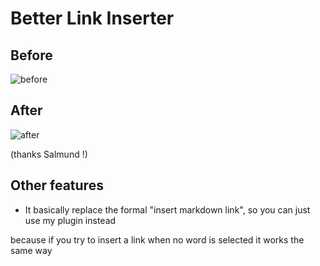 # Better Link Inserter

## Before

![before](https://user-images.githubusercontent.com/105465034/173254092-ee8c77d2-8184-4de5-9bd8-72fb037b5ea1.gif)

## After

![after](https://user-images.githubusercontent.com/105465034/173254099-16e35e1a-dcff-4d08-87ac-0c5813d0480b.gif)

(thanks Salmund !)

## Other features

- It basically replace the formal "insert markdown link", so you can just use my plugin instead

because if you try to insert a link when no word is selected it works the same way
